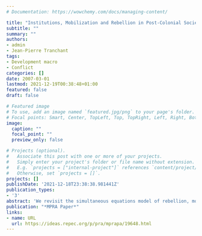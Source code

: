 ```yaml
---
# Documentation: https://wowchemy.com/docs/managing-content/

title: "Institutions, Mobilization and Rebellion in Post-Colonial Societies"
subtitle: ""
summary: ""
authors:
- admin
- Jean-Pierre Tranchant
tags: 
- Development macro
- Conflict
categories: []
date: 2007-03-01
lastmod: 2021-12-19T00:38:48+01:00
featured: false
draft: false

# Featured image
# To use, add an image named `featured.jpg/png` to your page's folder.
# Focal points: Smart, Center, TopLeft, Top, TopRight, Left, Right, BottomLeft, Bottom, BottomRight.
image:
  caption: ""
  focal_point: ""
  preview_only: false

# Projects (optional).
#   Associate this post with one or more of your projects.
#   Simply enter your project's folder or file name without extension.
#   E.g. `projects = ["internal-project"]` references `content/project/deep-learning/index.md`.
#   Otherwise, set `projects = []`.
projects: []
publishDate: '2021-12-18T23:38:38.981441Z'
publication_types:
- '3'
abstract: 'We revisit the simultaneous equations model of rebellion, mobilization, grievances and repression proposed by Gurr and Moore (1997). Our main contribution is to clarify and improve on the underlying identification strategy by resorting to the well-known colonization instruments recently constructed by Acemoglu, Johnson and Robinson (2001, 2002). We also emphasize the role played by the institutional environment. Instrumental variables estimates for post-colonial societies reveal that the strength of the state, as captured empirically by an index of bureaucratic quality, exerts a strong preventive effect on rebellion. On the other hand, working institutions also influence the likelihood of rebellion indirectly, through mobilization. Our estimates suggest that this indirect effect increases rebellion. As such, the total net effect of better institutions on rebellion is ambiguous.'
publication: "*MPRA Paper*"
links:
- name: URL
  url: https://ideas.repec.org/p/pra/mprapa/19648.html
---
```

